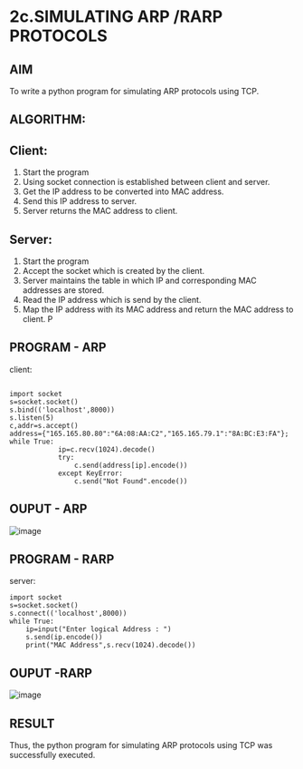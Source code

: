 # 2c.SIMULATING ARP /RARP PROTOCOLS
## AIM
To write a python program for simulating ARP protocols using TCP.
## ALGORITHM:
## Client:
1. Start the program
2. Using socket connection is established between client and server.
3. Get the IP address to be converted into MAC address.
4. Send this IP address to server.
5. Server returns the MAC address to client.
## Server:
1. Start the program
2. Accept the socket which is created by the client.
3. Server maintains the table in which IP and corresponding MAC addresses are
stored.
4. Read the IP address which is send by the client.
5. Map the IP address with its MAC address and return the MAC address to client.
P
## PROGRAM - ARP

client:


```

import socket 
s=socket.socket() 
s.bind(('localhost',8000)) 
s.listen(5) 
c,addr=s.accept() 
address={"165.165.80.80":"6A:08:AA:C2","165.165.79.1":"8A:BC:E3:FA"}; 
while True: 
            ip=c.recv(1024).decode() 
            try: 
                c.send(address[ip].encode()) 
            except KeyError: 
                c.send("Not Found".encode())
```
## OUPUT - ARP



![image](https://github.com/Mythili7339267708/2c.ARP_RARP_PROTOCOLS/assets/144260246/05c0a781-8023-4915-97a9-3db6fa39e89b)



## PROGRAM - RARP


server:

```
import socket
s=socket.socket()
s.connect(('localhost',8000))
while True:
    ip=input("Enter logical Address : ")
    s.send(ip.encode())
    print("MAC Address",s.recv(1024).decode())

```



## OUPUT -RARP




![image](https://github.com/Mythili7339267708/2c.ARP_RARP_PROTOCOLS/assets/144260246/e9eb7be8-7350-49db-ae19-d8621ffd14c3)





## RESULT
Thus, the python program for simulating ARP protocols using TCP was successfully 
executed.
